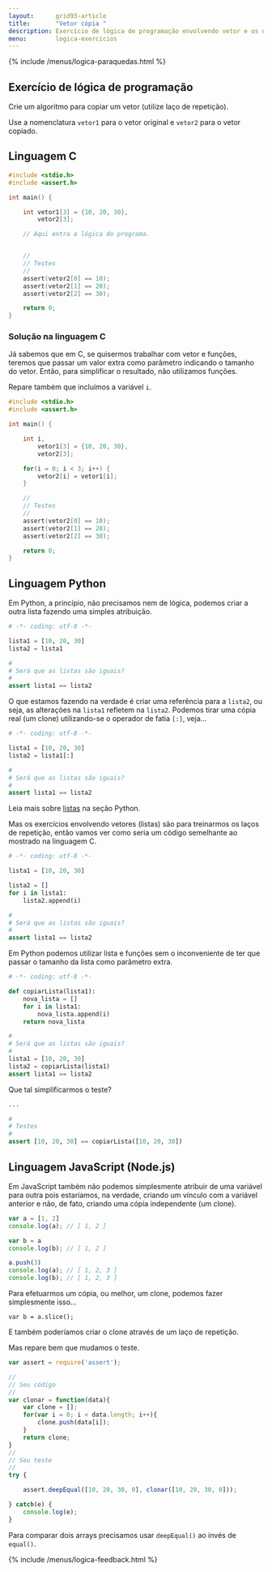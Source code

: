 ```yaml
---
layout:      grid93-article
title:       "Vetor cópia "
description: Exercício de lógica de programação envolvendo vetor e os diversos tipos de laços.
menu:        logica-exercicios
---
```


{% include /menus/logica-paraquedas.html %}

Exercício de lógica de programação
---

Crie um algoritmo para copiar um vetor (utilize laço de repetição).

Use a nomenclatura `vetor1` para o vetor original e `vetor2` para o vetor copiado.



Linguagem C
---

```c
#include <stdio.h>
#include <assert.h>

int main() {

    int vetor1[3] = {10, 20, 30},
        vetor2[3];

    // Aqui entra a lógica do programa.


    //
    // Testes
    //    
    assert(vetor2[0] == 10);
    assert(vetor2[1] == 20);
    assert(vetor2[2] == 30);

    return 0;
}
```

### Solução na linguagem C

Já sabemos que em C, se quisermos trabalhar com vetor e funções, teremos que passar um valor extra como parâmetro 
indicando o tamanho do vetor. Então, para simplificar o resultado, não utilizamos funções.

Repare também que incluímos a variável `i`.

```c
#include <stdio.h>
#include <assert.h>

int main() {

    int i,
        vetor1[3] = {10, 20, 30},
        vetor2[3];

    for(i = 0; i < 3; i++) {
        vetor2[i] = vetor1[i];
    }

    //
    // Testes
    //    
    assert(vetor2[0] == 10);
    assert(vetor2[1] == 20);
    assert(vetor2[2] == 30);

    return 0;
}
```



Linguagem Python
---

Em Python, a princípio, não precisamos nem de lógica, podemos criar a outra lista fazendo uma simples atribuição.

```python
# -*- coding: utf-8 -*-

lista1 = [10, 20, 30]
lista2 = lista1

#
# Será que as listas são iguais?
#
assert lista1 == lista2
```

O que estamos fazendo na verdade é criar uma referência para a `lista2`, ou seja, as alterações na `lista1` refletem na
`lista2`. Podemos tirar uma cópia real (um clone) utilizando-se o operador de fatia `[:]`, veja...

```python
# -*- coding: utf-8 -*-

lista1 = [10, 20, 30]
lista2 = lista1[:]

#
# Será que as listas são iguais?
#
assert lista1 == lista2
```

Leia mais sobre [listas](/python/listas/) na seção Python.

Mas os exercícios envolvendo vetores (listas) são para treinarmos os laços de repetição, então vamos ver como seria um 
código semelhante ao mostrado na linguagem C.

```python
# -*- coding: utf-8 -*-

lista1 = [10, 20, 30]

lista2 = []
for i in lista1:
	lista2.append(i)

#
# Será que as listas são iguais?
#
assert lista1 == lista2
```

Em Python podemos utilizar lista e funções sem o inconveniente de ter que passar o tamanho da lista como parâmetro extra.

```python
# -*- coding: utf-8 -*-

def copiarLista(lista1):
	nova_lista = []
	for i in lista1:
		nova_lista.append(i)
	return nova_lista

#
# Será que as listas são iguais?
#
lista1 = [10, 20, 30]
lista2 = copiarLista(lista1)
assert lista1 == lista2
```

Que tal simplificarmos o teste?

```python
...

#
# Testes
#
assert [10, 20, 30] == copiarLista([10, 20, 30])
```


Linguagem JavaScript (Node.js)
---

Em JavaScript também não podemos simplesmente atribuir de uma variável para outra pois estaríamos, na verdade, criando
um vínculo com a variável anterior e não, de fato, criando uma cópia independente (um clone).

```javascript
var a = [1, 2]
console.log(a); // [ 1, 2 ]

var b = a
console.log(b); // [ 1, 2 ]

a.push(3)
console.log(a); // [ 1, 2, 3 ]
console.log(b); // [ 1, 2, 3 ]
```

Para efetuarmos um cópia, ou melhor, um clone, podemos fazer simplesmente isso...

    var b = a.slice();

E também poderíamos criar o clone através de um laço de repetição. 

Mas repare bem que mudamos o teste.

```javascript
var assert = require('assert');

//
// Seu código
//
var clonar = function(data){
    var clone = [];
    for(var i = 0; i < data.length; i++){
        clone.push(data[i]);
    }
    return clone;
}
//
// Seu teste
//
try {

    assert.deepEqual([10, 20, 30, 0], clonar([10, 20, 30, 0]));

} catch(e) {
    console.log(e);
}
```

Para comparar dois arrays precisamos usar `deepEqual()` ao invés de `equal()`.



{% include /menus/logica-feedback.html %}